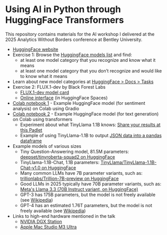 # Using AI in Python through HuggingFace Transformers

This repository contains materials for the AI workshop I delivered at the 2025 Analytics Without Borders conference at Bentley University.

 - [HuggingFace website](https://huggingface.co/)
 - Exercise 1: Browse the [HuggingFace models list](https://huggingface.co/models) and find:
    - at least one model category that you recognize and know what it means
    - at least one model category that you don’t recognize and would like to know what it means
 - Learn about new model categories at [HuggingFace > Docs > Tasks](https://huggingface.co/tasks)
 - Exercise 2: FLUX.1-dev by Black Forest Labs
    - [FLUX.1-dev model card](https://huggingface.co/black-forest-labs/FLUX.1-dev)
    - [Online interface](https://huggingface.co/spaces/black-forest-labs/FLUX.1-dev) (in HuggingFace Spaces)
 - [Colab notebook 1](https://colab.research.google.com/drive/1NAh5OBwutWfFSnW47ANjT0zNdSRLaJ1F?usp=sharing) - Example HuggingFace model (for sentiment analysis) on Colab using Gradio
 - [Colab notebook 2](https://colab.research.google.com/drive/1qpmS-QZEnSdGtYw5ATWIctD08j-ERNq7?usp=sharing) - Example HuggingFace model (for text generation) on Colab using transformers
    - Experiment about what TinyLlama 1.1B knows: [Share your results at this Padlet](https://bentleyu.padlet.org/ncarter80/what-does-tinyllama-1-1b-know-7bw117qecj9f8u04)
    - Example of using TinyLlama-1.1B to output [JSON data into a pandas dataframe](https://colab.research.google.com/drive/1IDQVnBAE21uyH6Nhn8REku3Ir0Tukadh?usp=sharing)
 - Example models of various sizes
    - Tiny Question-Answering model, 81.5M parameters: [deepset/tinyroberta-squad2 on HuggingFace](https://huggingface.co/deepset/tinyroberta-squad2)
    - TinyLlama-1.1B-Chat, 1.1B parameters: [TinyLlama/TinyLlama-1.1B-Chat-v1.0 on HuggingFace](https://huggingface.co/TinyLlama/TinyLlama-1.1B-Chat-v1.0)
    - Many common LLMs have 7B parameter variants, such as: [trillionlabs/Trillion-7B-preview on HuggingFace](https://huggingface.co/trillionlabs/Trillion-7B-preview)
    - Good LLMs in 2025 typically have 70B parameter variants, such as: [Meta's Llama 3.3 (70B Instruct variant, on HuggingFace)](https://huggingface.co/meta-llama/Llama-3.3-70B-Instruct)
    - GPT-3 has 175B parameters, but the model is not freely available (see [Wikipedia](https://en.wikipedia.org/wiki/GPT-3))
    - GPT-4 has an estimated 1.76T parameters, but the model is not freely available (see [Wikipedia](https://en.wikipedia.org/wiki/GPT-4))
 - Links to high-end hardware mentioned in the talk
    - [NVIDIA DGX Station](https://www.nvidia.com/en-us/products/workstations/dgx-station/)
    - [Apple Mac Studio M3 Ultra](https://www.apple.com/newsroom/2025/03/apple-unveils-new-mac-studio-the-most-powerful-mac-ever/)
